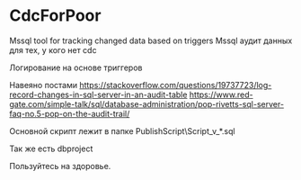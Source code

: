 # CdcForPoor
Mssql tool for tracking changed data based on triggers
Mssql аудит данных для тех, у кого нет cdc

Логирование на основе триггеров

Навеяно постами
https://stackoverflow.com/questions/19737723/log-record-changes-in-sql-server-in-an-audit-table
https://www.red-gate.com/simple-talk/sql/database-administration/pop-rivetts-sql-server-faq-no.5-pop-on-the-audit-trail/

Основной скрипт лежит в папке PublishScript\Script_v_*.sql

Так же есть dbproject

Пользуйтесь на здоровье.
